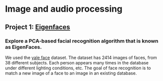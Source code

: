 # Image and audio processing
 
## Project 1: [Eigenfaces](https://github.com/Pichumaydam/Image-and-audio-processing/blob/main/Eigenfaces.ipynb)
### Explore a PCA-based facial recognition algorithm that is known as EigenFaces. 
We used the [yale face](http://www.cad.zju.edu.cn/home/dengcai/Data/YaleB/YaleB_32x32.mat) dataset. The dataset has 2414 images of faces, from 38 different subjects. Each person appears many times in the database under different lighting conditions, etc. The goal of face recognition is to match a new image of a face to an image in an existing database. 
